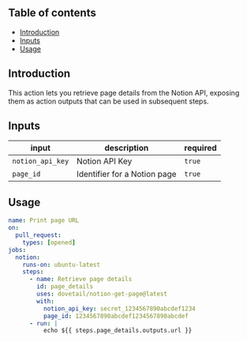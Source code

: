 ## Table of contents

- [Introduction](#introduction)
- [Inputs](#inputs)
- [Usage](#usage)

## Introduction

This action lets you retrieve page details from the Notion API, exposing them as action outputs that can be used in subsequent steps.

## Inputs

| input            | description                  | required |
| ---------------- | ---------------------------- | -------- |
| `notion_api_key` | Notion API Key               | `true`   |
| `page_id`        | Identifier for a Notion page | `true`   |

## Usage

```yml
name: Print page URL
on:
  pull_request:
    types: [opened]
jobs:
  notion:
    runs-on: ubuntu-latest
    steps:
      - name: Retrieve page details
        id: page_details
        uses: dovetail/notion-get-page@latest
        with:
          notion_api_key: secret_1234567890abcdef1234
          page_id: 1234567890abcdef1234567890abcdef
      - run: |
          echo ${{ steps.page_details.outputs.url }}
```
